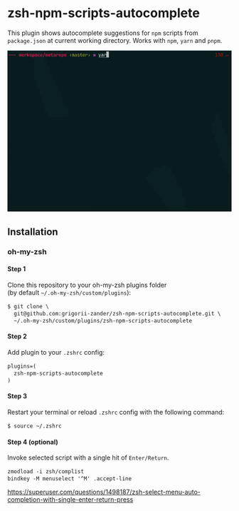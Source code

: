# zsh-npm-scripts-autocomplete
This plugin shows autocomplete suggestions for `npm` scripts from `package.json` at current working directory.
Works with `npm`, `yarn` and `pnpm`.

![](demo.gif)

## Installation
### oh-my-zsh

#### Step 1
Clone this repository to your oh-my-zsh plugins folder  
(by default `~/.oh-my-zsh/custom/plugins`):
```shell
$ git clone \
  git@github.com:grigorii-zander/zsh-npm-scripts-autocomplete.git \
  ~/.oh-my-zsh/custom/plugins/zsh-npm-scripts-autocomplete
```

#### Step 2
Add plugin to your `.zshrc` config:
```shell
plugins=(
  zsh-npm-scripts-autocomplete
)
```

#### Step 3
Restart your terminal or reload `.zshrc` config with the following command:
```shell
$ source ~/.zshrc
```

#### Step 4 (optional)
Invoke selected script with a single hit of `Enter/Return`.
```shell
zmodload -i zsh/complist
bindkey -M menuselect '^M' .accept-line
```
https://superuser.com/questions/1498187/zsh-select-menu-auto-completion-with-single-enter-return-press
